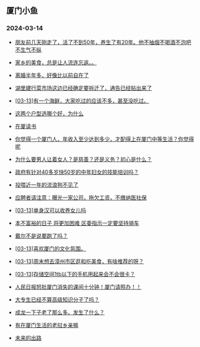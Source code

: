 ## 厦门小鱼 
### 2024-03-14

+ [朋友前几天刚走了，活了不到50年，养生了有20年。他不抽烟不喝酒不泡吧不生气不纵](http://bbs.xmfish.com/read-htm-tid-18159746.html)

+ [家乡的美食，总是让人流连忘返。。](http://bbs.xmfish.com/read-htm-tid-18159748.html)

+ [离婚半年多，好像比以前自在了](http://bbs.xmfish.com/read-htm-tid-18159850.html)

+ [湖里建行菜市场这边已经确定要拆迁了，通告已经贴出来了](http://bbs.xmfish.com/read-htm-tid-18159884.html)

+ [[03-13]有一个海鲜，大家吃过的应该不多，甚至没吃过。](http://bbs.xmfish.com/read-htm-tid-18159876.html)

+ [这两个户型选哪个好，为什么](http://bbs.xmfish.com/read-htm-tid-18159892.html)

+ [在厦读书](http://bbs.xmfish.com/read-htm-tid-18159745.html)

+ [你觉得一个厦门人，年收入至少达到多少，才配得上在厦门中等生活？你觉得呢](http://bbs.xmfish.com/read-htm-tid-18159900.html)

+ [为什么要男人让着女人？是慈善？还是义务？初心是什么？](http://bbs.xmfish.com/read-htm-tid-18159811.html)

+ [政府有针对40多岁快50岁的中年妇女的技能培训吗？](http://bbs.xmfish.com/read-htm-tid-18159916.html)

+ [投喂近一年的流浪狗不见了](http://bbs.xmfish.com/read-htm-tid-18159854.html)

+ [应聘者请注意：曝光一家公司，拖欠工资，不缴纳医社保](http://bbs.xmfish.com/read-htm-tid-18159851.html)

+ [[03-13]单身汉可以收养女儿吗](http://bbs.xmfish.com/read-htm-tid-18159964.html)

+ [本不富裕的日子 将更加困难 区委指示一定要坚持骑车](http://bbs.xmfish.com/read-htm-tid-18159927.html)

+ [戴尔不是说要跑了吗？](http://bbs.xmfish.com/read-htm-tid-18160010.html)

+ [[03-13]喜欢厦门的文化氛围。](http://bbs.xmfish.com/read-htm-tid-18159940.html)

+ [[03-13]周末想去漳州市区逛和吃美食，有啥推荐的呀？](http://bbs.xmfish.com/read-htm-tid-18159992.html)

+ [[03-13]存储空间1tb以下的手机用起来会不会很卡？](http://bbs.xmfish.com/read-htm-tid-18159948.html)

+ [人民日报怒批厦门消失的课间十分钟！厦门请照办！！](http://bbs.xmfish.com/read-htm-tid-18160086.html)

+ [大专生已经不算高级知识分子了吗？](http://bbs.xmfish.com/read-htm-tid-18159975.html)

+ [成龙一下子老了那么多。发生了什么？](http://bbs.xmfish.com/read-htm-tid-18160166.html)

+ [有在厦门生活的老挝乡亲嘛](http://bbs.xmfish.com/read-htm-tid-18159958.html)

+ [未来的出路](http://bbs.xmfish.com/read-htm-tid-18160048.html)

